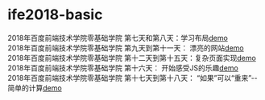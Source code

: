 # ife2018-basic
2018年百度前端技术学院零基础学院
第七天和第八天：学习布局[demo](http://laginalin.github.io/ife2018-basic/layout.html)<br />
2018年百度前端技术学院零基础学院 第九天到第十一天： 漂亮的网站[demo](http://laginalin.github.io/ife2018-basic/index.html)<br />
2018年百度前端技术学院零基础学院 第十二天到第十五天：复杂页面实现[demo](http://laginalin.github.io/ife2018-basic/chat.html)<br />
2018年百度前端技术学院零基础学院 第十六天： 开始感受JS的乐趣[demo](http://laginalin.github.io/ife2018-basic/resume.html)<br />
2018年百度前端技术学院零基础学院 第十七天到第十八天： “如果”可以“重来”--简单的计算[demo](http://laginalin.gtihub.io/ife2018-basic/js_16.html)<br />
